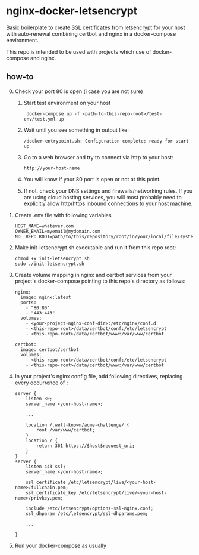# nginx-docker-letsencrypt
Basic boilerplate to create SSL certificates from letsencrypt for your host
with auto-renewal combining certbot and nginx in a docker-compose environment.

This repo is intended to be used with projects which use of docker-compose
and nginx.

## how-to

0. Check your port 80 is open (i case you are not sure) 
    1. Start test environment on your host 
       ```
        docker-compose up -f <path-to-this-repo-root>/test-env/test.yml up
       ```

    2. Wait until  you see something in output like:
        ```
        /docker-entrypoint.sh: Configuration complete; ready for start up
        ```
   
    3. Go to a web browser and try to connect via http to your host:
        ```
        http://your-host-name
        ```
    
    4. You will know if your 80 port is open or not at this point.
    
    5. If not, check your DNS settings and firewalls/networking rules. If 
    you are using cloud hosting services, you will most probably need to
    explicitly allow http/https inbound connections to your host machine.   

2. Create .env file with following variables
    ```
    HOST_NAME=whatever.com
    OWNER_EMAIL=myemail@mydomain.com
    NDL_REPO_ROOT=path/to/this/repository/root/in/your/local/file/system
    ```

3. Make init-letsencrypt.sh executable and run it from this repo root:
    ```
   chmod +x init-letsencrypt.sh
   sudo ./init-letsencrypt.sh
   ```

4. Create volume mapping in nginx and certbot services from your project's
 docker-compose pointing to this repo's directory as follows:

    ```
    nginx:
      image: nginx:latest
      ports:
        - "80:80"
        - "443:443"
      volumes:
        - <your-project-nginx-conf-dir>:/etc/nginx/conf.d
        - <this-repo-root>/data/certbot/conf:/etc/letsencrypt
        - <this-repo-root>/data/certbot/www:/var/www/certbot
   
    certbot:
      image: certbot/certbot
      volumes:
        - <this-repo-root>/data/certbot/conf:/etc/letsencrypt
        - <this-repo-root>/data/certbot/www:/var/www/certbot

    ```

5. In your project's nginx config file, add following directives, replacing
 every occurrence of <your-host-name>:
    ```
    server {
        listen 80;
        server_name <your-host-name>;

        ...

        location /.well-known/acme-challenge/ {
            root /var/www/certbot;
        }
        location / {
            return 301 https://$host$request_uri;
        }
    }
    server {
        listen 443 ssl;
        server_name <your-host-name>;
    
        ssl_certificate /etc/letsencrypt/live/<your-host-name>/fullchain.pem;
        ssl_certificate_key /etc/letsencrypt/live/<your-host-name>/privkey.pem;
    
        include /etc/letsencrypt/options-ssl-nginx.conf;
        ssl_dhparam /etc/letsencrypt/ssl-dhparams.pem;
        
        ...    

    }
    ```
6. Run your docker-compose as usually
